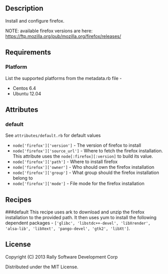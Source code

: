 ## Description
Install and configure firefox.

NOTE: available firefox versions are here:   https://ftp.mozilla.org/pub/mozilla.org/firefox/releases/

## Requirements
### Platform
List the supported platforms from the metadata.rb file -
* Centos 6.4
* Ubuntu 12.04

## Attributes
### default
See `attributes/default.rb` for default values

* `node['firefox']['version']` - The version of firefox to install
* `node['firefox']['source_url']` - Where to fetch the firefox installation. This attribute uses the `node[:firefox][:version]` to build its value.
* `node['firefox']['path']` - Where to install firefox
* `node['firefox']['owner']` - Who should own the firefox installation
* `node['firefox']['group']` - What group should the firefox installation belong to
* `node['firefox']['mode']` - File mode for the firefox installation

## Recipes
###default
This recipe uses ark to download and unzip the firefox installation to the provided path. It then uses yum to install the following dependent packages - `['glibc', 'libstdc++-devel', 'libXrender', 'alsa-lib', 'libXext', 'pango-devel', 'gtk2', 'libXt']`. 

## License
Copyright (C) 2013 Rally Software Development Corp

Distributed under the MIT License.
